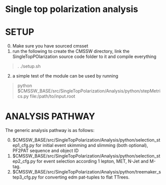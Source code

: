 Single top polarization analysis
=====

SETUP
=====
0. Make sure you have sourced cmsset
1. run the following to create the CMSSW directory, link the SingleTopPOlarization source code folder to it and compile everything

>. ./setup.sh

2. a simple test of the module can be used by running 

>python $CMSSW_BASE/src/SingleTopPolarization/Analysis/python/stepMetrics.py file:/path/to/input.root

ANALYSIS PATHWAY
=====
The generic analysis pathway is as follows:

0. $CMSSW_BASE/src/SingleTopPolarization/Analysis/python/selection_step1_cfg.py for initial event skimming and slimming (both optional), PF2PAT sequence and object ID
1. $CMSSW_BASE/src/SingleTopPolarization/Analysis/python/selection_step2_cfg.py for event selection according 1 lepton, MET, N-Jet and M-tag.
2. $CMSSW_BASE/src/SingleTopPolarization/Analysis/python/treemaker_step3_cfg.py for converting edm pat-tuples to flat TTrees.